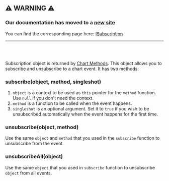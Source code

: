 ## :warning: WARNING :warning:

### Our documentation has moved to a [new site](https://www.tradingview.com/charting-library-docs/)

You can find the corresponding page here: [ISubscription](https://www.tradingview.com/charting-library-docs/latest/api/interfaces/Broker.ISubscription)

---

<br/>
<br/>

Subscription object is returned by [Chart Methods](Chart-Methods). This object allows you to subscribe and unsubscribe to a chart event. It has two methods:

### subscribe(object, method, singleshot)

1. `object` is a context to be used as `this` pointer for the `method` function. Use `null` if you don't need the context.
1. `method` is a function to be called when the event happens.
1. `singleshot` is an optional argument. Set it to `true` if you wish to be unsubscribed automatically when the event happens for the first time.

### unsubscribe(object, method)

Use the same `object` and `method` that you used in the `subscribe` function to unsubscribe from the event.

### unsubscribeAll(object)

Use the same `object` that you used in `subscribe` function to unsubscribe `object` from all events.
